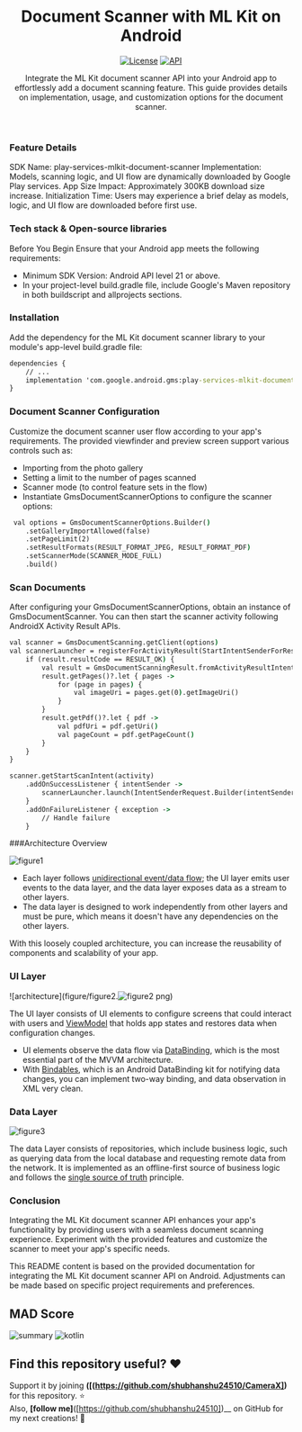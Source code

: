<h1 align="center">Document Scanner with ML Kit on Android
</h1>

<p align="center">
  <a href="https://opensource.org/licenses/Apache-2.0"><img alt="License" src="https://img.shields.io/badge/License-Apache%202.0-blue.svg"/></a>
  <a href="https://android-arsenal.com/api?level=21"><img alt="API" src="https://img.shields.io/badge/API-21%2B-brightgreen.svg?style=flat"/></a>
</p>

<p align="center">  
Integrate the ML Kit document scanner API into your Android app to effortlessly add a document scanning feature. This guide provides details on implementation, usage, and customization options for the document scanner.
</p>
</br>

### Feature Details
SDK Name: play-services-mlkit-document-scanner
Implementation: Models, scanning logic, and UI flow are dynamically downloaded by Google Play services.
App Size Impact: Approximately 300KB download size increase.
Initialization Time: Users may experience a brief delay as models, logic, and UI flow are downloaded before first use.

### Tech stack & Open-source libraries
Before You Begin
Ensure that your Android app meets the following requirements:

- Minimum SDK Version: Android API level 21 or above.
- In your project-level build.gradle file, include Google's Maven repository in both buildscript and allprojects sections.

### Installation
Add the dependency for the ML Kit document scanner library to your module's app-level build.gradle file:
```cmd
dependencies {
    // ...
    implementation 'com.google.android.gms:play-services-mlkit-document-scanner:16.0.0-beta1'
}

```
### Document Scanner Configuration
Customize the document scanner user flow according to your app's requirements. The provided viewfinder and preview screen support various controls such as:

- Importing from the photo gallery
- Setting a limit to the number of pages scanned
- Scanner mode (to control feature sets in the flow)
- Instantiate GmsDocumentScannerOptions to configure the scanner options:
  
```cmd
 val options = GmsDocumentScannerOptions.Builder()
    .setGalleryImportAllowed(false)
    .setPageLimit(2)
    .setResultFormats(RESULT_FORMAT_JPEG, RESULT_FORMAT_PDF)
    .setScannerMode(SCANNER_MODE_FULL)
    .build()

```

### Scan Documents
After configuring your GmsDocumentScannerOptions, obtain an instance of GmsDocumentScanner. You can then start the scanner activity following AndroidX Activity Result APIs.

```cmd
val scanner = GmsDocumentScanning.getClient(options)
val scannerLauncher = registerForActivityResult(StartIntentSenderForResult()) { result ->
    if (result.resultCode == RESULT_OK) {
        val result = GmsDocumentScanningResult.fromActivityResultIntent(result.data)
        result.getPages()?.let { pages ->
            for (page in pages) {
                val imageUri = pages.get(0).getImageUri()
            }
        }
        result.getPdf()?.let { pdf ->
            val pdfUri = pdf.getUri()
            val pageCount = pdf.getPageCount()
        }
    }
}

scanner.getStartScanIntent(activity)
    .addOnSuccessListener { intentSender ->
        scannerLauncher.launch(IntentSenderRequest.Builder(intentSender).build())
    }
    .addOnFailureListener { exception ->
        // Handle failure
    }

```


###Architecture Overview

 ![figure1](https://github.com/shubhanshu24510/CameraX/assets/100926922/e51a219d-cb16-4a5b-8eb4-f01cc80fbdbd)
 
- Each layer follows [unidirectional event/data flow](https://developer.android.com/topic/architecture/ui-layer#udf); the UI layer emits user events to the data layer, and the data layer exposes data as a stream to other layers.
- The data layer is designed to work independently from other layers and must be pure, which means it doesn't have any dependencies on the other layers.

With this loosely coupled architecture, you can increase the reusability of components and scalability of your app.

### UI Layer

![architecture](figure/figure2.![figure2](https://github.com/shubhanshu24510/CameraX/assets/100926922/8a92c457-bdfd-4e95-857f-59cb0dce98b9)
png)

The UI layer consists of UI elements to configure screens that could interact with users and [ViewModel](https://developer.android.com/topic/libraries/architecture/viewmodel) that holds app states and restores data when configuration changes.
- UI elements observe the data flow via [DataBinding](https://developer.android.com/topic/libraries/data-binding), which is the most essential part of the MVVM architecture. 
- With [Bindables](https://github.com/skydoves/bindables), which is an Android DataBinding kit for notifying data changes, you can implement two-way binding, and data observation in XML very clean.

### Data Layer
![figure3](https://github.com/shubhanshu24510/CameraX/assets/100926922/a8bcbac0-18eb-403a-8d03-bb5ae2847d1e)

The data Layer consists of repositories, which include business logic, such as querying data from the local database and requesting remote data from the network. It is implemented as an offline-first source of business logic and follows the [single source of truth](https://en.wikipedia.org/wiki/Single_source_of_truth) principle.<br>

### Conclusion
Integrating the ML Kit document scanner API enhances your app's functionality by providing users with a seamless document scanning experience. Experiment with the provided features and customize the scanner to meet your app's specific needs.


This README content is based on the provided documentation for integrating the ML Kit document scanner API on Android. Adjustments can be made based on specific project requirements and preferences.

## MAD Score
![summary](https://user-images.githubusercontent.com/24237865/102366914-84f6b000-3ffc-11eb-8d49-b20694239782.png)
![kotlin](https://user-images.githubusercontent.com/24237865/102366932-8a53fa80-3ffc-11eb-8131-fd6745a6f079.png)


## Find this repository useful? :heart:
Support it by joining __([(https://github.com/shubhanshu24510/CameraX])__ for this repository. :star: <br>
Also, __[follow me]__([https://github.com/shubhanshu24510])__ on GitHub for my next creations! 🤩
